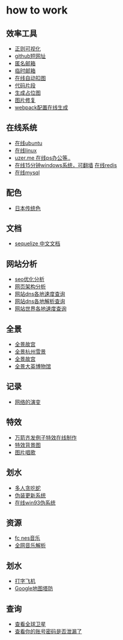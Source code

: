 # how to work

## 效率工具

* <a href="https://jex.im/regulex/">正则可视化</a>
* <a href="https://git.io/">github短网址</a>
* <a href="http://www.yopmail.com/zh/">匿名邮箱</a>
* <a href="http://24mail.chacuo.net/">临时邮箱</a>
* <a href="https://www.remove.bg/">在线自动扣图</a>
* <a href="https://carbon.now.sh">代码片段</a>
* <a href="https://placem.at/">生成占位图</a>
* <a href="https://www.nvidia.com/research/inpainting/">图片修复</a>
* <a href="https://webpack.jakoblind.no/">webpack配置在线生成</a>


## 在线系统
* <a href="http://tour.ubuntu.com/zh-CN/#">在线ubuntu</a>
* <a href="https://copy.sh/v86/">在线linux</a>
* <a href="https://uzer.me">uzer.me 在线ps办公等..</a>
* <a href="https://demo.glyptodon.com">在线15分钟windows系统，可翻墙</a>
<a href="https://try.redis.io/">在线redis</a>
* <a href="https://www.liaoxuefeng.com/wiki/001508284671805d39d23243d884b8b99f440bfae87b0f4000/001509167363938072fc3ae9c454397bbd791fd88b7d92d000
">在线mysql</a>

## 配色

* <a href="http://nipponcolors.com/">日本传统色</a>



## 文档

* <a href="https://demopark.github.io/sequelize-docs-Zh-CN/querying.html">sequelize 中文文档</a>

## 网站分析

* <a href="https://website.grader.com/results/google.com">seo优化分析</a>
* <a href="https://builtwith.com/">网页架构分析</a>
* <a href="https://www.dnsperf.com/dns-speed-benchmark">网站dns各地速度查询</a>
* <a href="https://dnsmap.io">网站dns各地解析查询</a>
* <a href="https://www.dotcom-tools.com">网站世界各地速度查询</a>


## 全景
* <a href="http://mob.visualbusiness.cn/gugong-mobile/index.html">全景故宫</a>
* <a href="https://ssl-offical.720static.com/product/static/b1e26csOwlw/790j57kOkv8.html?scene_id=12493256&from=timeline&isappinstalled=0">全景杭州雪景</a>
* <a href="http://mob.visualbusiness.cn/gugong-mobile/index.html">全景故宫</a>
* <a href="https://artsandculture.google.com/streetview/british-museum/AwEp68JO4NECkQ">全景大英博物馆</a>

## 记录
* <a href="http://www.evolutionoftheweb.com/">网络的演变</a>

## 特效
* <a href="https://wangyasai.github.io/Stars-Emmision/">万箭齐发例子特效在线制作</a>
* <a href="http://www.bg-painter.com/">特效背景图</a>
* <a href="http://nodtotherhythm.com/make">图片唱歌</a>


## 划水
* <a href="https://seeker.niuap.com/">多人贪吃蛇</a>
* <a href="http://fakeupdate.net/">伪装更新系统</a>
* <a href="http://www.windows93.net">在线win93伪系统</a>


## 资源
* <a href="https://www.zophar.net/music">fc nes音乐</a>
* <a href="http://music.zhuolin.wang/">全网音乐解析</a>

## 划水
* <a href="https://zty.pe/">打字飞机</a>
* <a href="http://www.mapstd.com/">Google地图塔防</a>


## 查询
* <a href="http://stuffin.space/">查看全球卫星</a> 
* <a href="https://haveibeenpwned.com/">查看你的账号密码是否泄漏了</a> 

